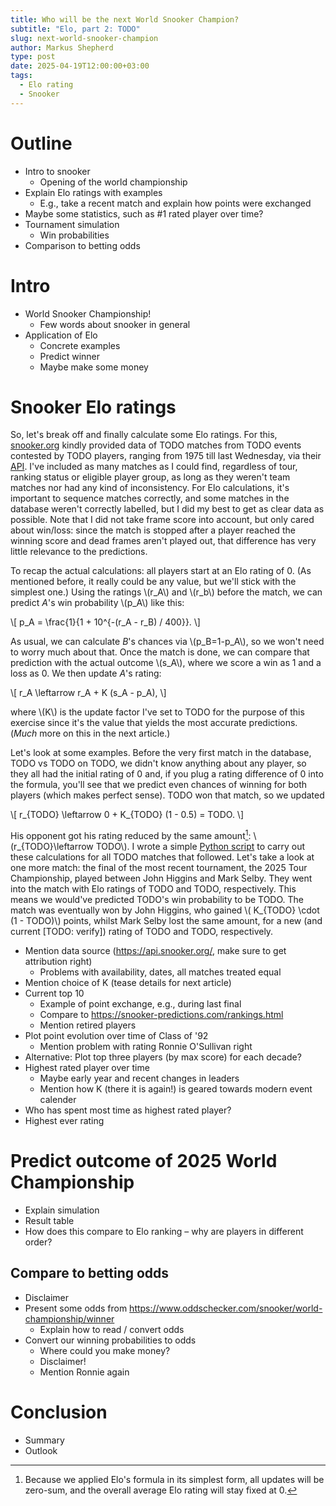 ```yaml
---
title: Who will be the next World Snooker Champion?
subtitle: "Elo, part 2: TODO"
slug: next-world-snooker-champion
author: Markus Shepherd
type: post
date: 2025-04-19T12:00:00+03:00
tags:
  - Elo rating
  - Snooker
---
```


# Outline

- Intro to snooker
  - Opening of the world championship
- Explain Elo ratings with examples
  - E.g., take a recent match and explain how points were exchanged
- Maybe some statistics, such as #1 rated player over time?
- Tournament simulation
  - Win probabilities
- Comparison to betting odds


# Intro

- World Snooker Championship!
  - Few words about snooker in general
- Application of Elo
  - Concrete examples
  - Predict winner
  - Maybe make some money


# Snooker Elo ratings

So, let's break off and finally calculate some Elo ratings. For this, [snooker.org](https://www.snooker.org/index.asp) kindly provided data of TODO matches from TODO events contested by TODO players, ranging from 1975 till last Wednesday, via their [API](https://api.snooker.org/). I've included as many matches as I could find, regardless of tour, ranking status or eligible player group, as long as they weren't team matches nor had any kind of inconsistency. For Elo calculations, it's important to sequence matches correctly, and some matches in the database weren't correctly labelled, but I did my best to get as clear data as possible. Note that I did not take frame score into account, but only cared about win/loss: since the match is stopped after a player reached the winning score and dead frames aren't played out, that difference has very little relevance to the predictions.

To recap the actual calculations: all players start at an Elo rating of 0. (As mentioned before, it really could be any value, but we'll stick with the simplest one.) Using the ratings \\(r_A\\) and \\(r_b\\) before the match, we can predict *A*'s win probability \\(p_A\\) like this:

\\[ p_A = \frac{1}{1 + 10^{-(r_A - r_B) / 400}}. \\]

As usual, we can calculate *B*'s chances via \\(p_B=1-p_A\\), so we won't need to worry much about that. Once the match is done, we can compare that prediction with the actual outcome \\(s_A\\), where we score a win as 1 and a loss as 0. We then update *A*'s rating:

\\[ r_A \leftarrow r_A + K (s_A - p_A), \\]

where \\(K\\) is the update factor I've set to TODO for the purpose of this exercise since it's the value that yields the most accurate predictions. (*Much* more on this in the next article.)

Let's look at some examples. Before the very first match in the database, TODO vs TODO on TODO, we didn't know anything about any player, so they all had the initial rating of 0 and, if you plug a rating difference of 0 into the formula, you'll see that we predict even chances of winning for both players (which makes perfect sense). TODO won that match, so we updated

\\[ r_{TODO} \leftarrow 0 + K_{TODO} (1 - 0.5) = TODO. \\]

His opponent got his rating reduced by the same amount[^zero-sum]: \\(r_{TODO}\leftarrow TODO\\). I wrote a simple [Python script](TODO) to carry out these calculations for all TODO matches that followed. Let's take a look at one more match: the final of the most recent tournament, the 2025 Tour Championship, played between John Higgins and Mark Selby. They went into the match with Elo ratings of TODO and TODO, respectively. This means we would've predicted TODO's win probability to be TODO. The match was eventually won by John Higgins, who gained \\( K_{TODO} \cdot (1 - TODO)\\) points, whilst Mark Selby lost the same amount, for a new (and current [TODO: verify]) rating of TODO and TODO, respectively.

- Mention data source (https://api.snooker.org/, make sure to get attribution right)
  - Problems with availability, dates, all matches treated equal
- Mention choice of K (tease details for next article)
- Current top 10
  - Example of point exchange, e.g., during last final
  - Compare to https://snooker-predictions.com/rankings.html
  - Mention retired players
- Plot point evolution over time of Class of '92
  - Mention problem with rating Ronnie O'Sullivan right
- Alternative: Plot top three players (by max score) for each decade?
- Highest rated player over time
  - Maybe early year and recent changes in leaders
  - Mention how K (there it is again!) is geared towards modern event calender
- Who has spent most time as highest rated player?
- Highest ever rating


# Predict outcome of 2025 World Championship

- Explain simulation
- Result table
- How does this compare to Elo ranking – why are players in different order?


## Compare to betting odds

- Disclaimer
- Present some odds from https://www.oddschecker.com/snooker/world-championship/winner
  - Explain how to read / convert odds
- Convert our winning probabilities to odds
  - Where could you make money?
  - Disclaimer!
  - Mention Ronnie again


# Conclusion

- Summary
- Outlook


[^zero-sum]: Because we applied Elo's formula in its simplest form, all updates will be zero-sum, and the overall average Elo rating will stay fixed at 0.
